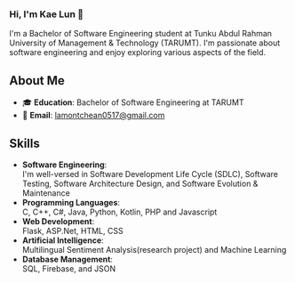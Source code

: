 ### Hi, I'm Kae Lun 👋

I'm a Bachelor of Software Engineering student at Tunku Abdul Rahman University of Management & Technology (TARUMT). I'm passionate about software engineering and enjoy exploring various aspects of the field.

## About Me

- 🎓 **Education**: Bachelor of Software Engineering at TARUMT
- 📧 **Email**: lamontchean0517@gmail.com

## Skills

- **Software Engineering**:  
  I'm well-versed in Software Development Life Cycle (SDLC), Software Testing, Software Architecture Design, and Software Evolution & Maintenance
- **Programming Languages**:  
  C, C++, C#, Java, Python, Kotlin, PHP and Javascript
- **Web Development**:  
  Flask, ASP.Net, HTML, CSS
- **Artificial Intelligence**:  
  Multilingual Sentiment Analysis(research project) and Machine Learning
- **Database Management**:  
  SQL, Firebase, and JSON

<!--
**LamontChean/LamontChean** is a ✨ _special_ ✨ repository because its `README.md` (this file) appears on your GitHub profile.

Here are some ideas to get you started:

- 🔭 I’m currently working on ...
- 🌱 I’m currently learning ...
- 👯 I’m looking to collaborate on ...
- 🤔 I’m looking for help with ...
- 💬 Ask me about ...
- 📫 How to reach me: ...
- 😄 Pronouns: ...
- ⚡ Fun fact: ...
-->
